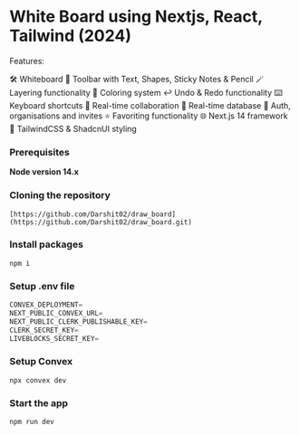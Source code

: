 # White Board using Nextjs, React, Tailwind (2024)

Features:

🛠️ Whiteboard
🧰 Toolbar with Text, Shapes, Sticky Notes & Pencil
🪄 Layering functionality
🎨 Coloring system
↩️ Undo & Redo functionality
⌨️ Keyboard shortcuts
🤝 Real-time collaboration 
💾 Real-time database 
🔐 Auth, organisations and invites 
⭐️ Favoriting functionality
🌐 Next.js 14 framework
💅 TailwindCSS & ShadcnUI styling

### Prerequisites

**Node version 14.x**

### Cloning the repository

```shell
[https://github.com/Darshit02/draw_board](https://github.com/Darshit02/draw_board.git)
```

### Install packages

```shell
npm i
```

### Setup .env file


```js
CONVEX_DEPLOYMENT=
NEXT_PUBLIC_CONVEX_URL=
NEXT_PUBLIC_CLERK_PUBLISHABLE_KEY=
CLERK_SECRET_KEY=
LIVEBLOCKS_SECRET_KEY=
```

### Setup Convex

```shell
npx convex dev

```

### Start the app

```shell
npm run dev
```
